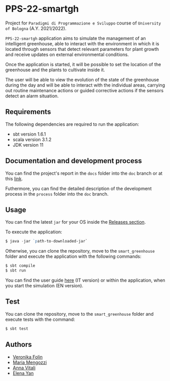 # PPS-22-smartgh

Project for `Paradigmi di Programmazione e Sviluppo` course of `University of Bologna` (A.Y. 2021/2022).

`PPS-22-smartgh` application aims to simulate the management of an intelligent greenhouse, able to interact with the environment in which it is located through sensors that detect relevant parameters for plant growth and receive updates on external environmental conditions.

Once the application is started, it will be possible to set the location of the greenhouse and the plants to cultivate inside it.

The user will be able to view the evolution of the state of the greenhouse during the day and will be able to interact with the individual areas, carrying out routine maintenance actions or guided corrective actions if the sensors detect an alarm situation.

## Requirements
The following dependencies are required to run the application:
- sbt version 1.6.1
- scala version 3.1.2
- JDK version 11

## Documentation and development process

You can find the project's report in the `docs` folder into the `doc` branch or at this [link](https://annavitali.github.io/PPS-22-smartgh/).

Futhermore, you can find the detailed description of the development process in the `process` folder into the `doc` branch.

## Usage
You can find the latest `jar` for your OS inside the [Releases section](https://github.com/AnnaVitali/PPS-22-smartgh/releases).

To execute the application:
```powershell
$ java -jar `path-to-downloaded-jar`
```

Otherwise, you can clone the repository, move to the `smart_greenhouse` folder and execute the application with the following commands:

```powershell
$ sbt compile
$ sbt run
```

You can find the user guide [here](https://annavitali.github.io/PPS-22-smartgh/08_user_guide.html) (IT version) or within the application, when you start the simulation (EN version).

## Test
You can clone the repository, move to the `smart_greenhouse` folder and execute tests with the command:
```powershell
$ sbt test
```


## Authors
- [Veronika Folin](https://github.com/veronikafolin)
- [Maria Mengozzi](https://github.com/MariaMengozzi)
- [Anna Vitali](https://github.com/AnnaVitali)
- [Elena Yan](https://github.com/yan-elena)
